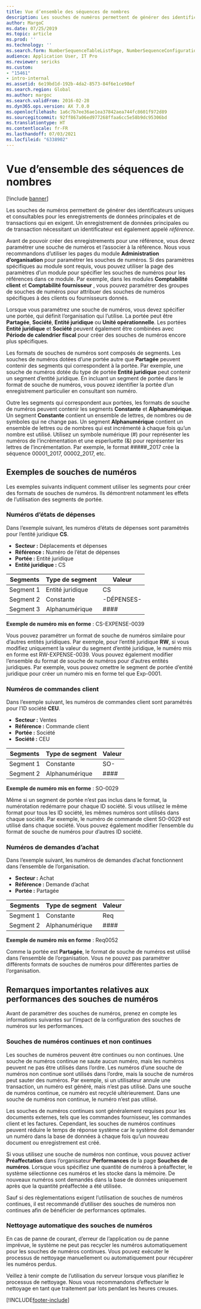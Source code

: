 ```yaml
---
title: Vue d’ensemble des séquences de nombres
description: Les souches de numéros permettent de générer des identificateurs uniques et consultables pour les enregistrements de données principales et de transactions qui en exigent.
author: MargoC
ms.date: 07/25/2019
ms.topic: article
ms.prod: ''
ms.technology: ''
ms.search.form: NumberSequenceTableListPage, NumberSequenceConfiguration
audience: Application User, IT Pro
ms.reviewer: sericks
ms.custom:
- "15461"
- intro-internal
ms.assetid: 6e19bd1d-192b-4da2-8573-84f6e1ce98ef
ms.search.region: Global
ms.author: margoc
ms.search.validFrom: 2016-02-28
ms.dyn365.ops.version: AX 7.0.0
ms.openlocfilehash: 1a6c7b7ee36ae1ea37842aea744fc8601f972d89
ms.sourcegitcommit: 92ff867a06ed977268ffaa6cc5e58b9dc95306bd
ms.translationtype: HT
ms.contentlocale: fr-FR
ms.lasthandoff: 07/03/2021
ms.locfileid: "6338902"
---
```

# <a name="number-sequences-overview"></a>Vue d’ensemble des séquences de nombres

[!include [banner](../includes/banner.md)]

Les souches de numéros permettent de générer des identificateurs uniques et consultables pour les enregistrements de données principales et de transactions qui en exigent. Un enregistrement de données principales ou de transaction nécessitant un identificateur est également appelé *référence*.

Avant de pouvoir créer des enregistrements pour une référence, vous devez paramétrer une souche de numéros et l’associer à la référence. Nous vous recommandons d’utiliser les pages du module **Administration d’organisation** pour paramétrer les souches de numéros. Si des paramètres spécifiques au module sont requis, vous pouvez utiliser la page des paramètres d’un module pour spécifier les souches de numéros pour les références dans ce module. Par exemple, dans les modules **Comptabilité client** et **Comptabilité fournisseur** , vous pouvez paramétrer des groupes de souches de numéros pour attribuer des souches de numéros spécifiques à des clients ou fournisseurs donnés.

Lorsque vous paramétrez une souche de numéros, vous devez spécifier une portée, qui définit l’organisation qui l’utilise. La portée peut être **Partagée**, **Société**, **Entité juridique** ou **Unité opérationnelle**. Les portées **Entité juridique** et **Société** peuvent également être combinées avec **Période de calendrier fiscal** pour créer des souches de numéros encore plus spécifiques.

Les formats de souches de numéros sont composés de segments. Les souches de numéros dotées d’une portée autre que **Partagée** peuvent contenir des segments qui correspondent à la portée. Par exemple, une souche de numéros dotée du type de portée **Entité juridique** peut contenir un segment d’entité juridique. En incluant un segment de portée dans le format de souche de numéros, vous pouvez identifier la portée d’un enregistrement particulier en consultant son numéro.

Outre les segments qui correspondent aux portées, les formats de souche de numéros peuvent contenir les segments **Constante** et **Alphanumérique**. Un segment **Constante** contient un ensemble de lettres, de nombres ou de symboles qui ne change pas. Un segment **Alphanumérique** contient un ensemble de lettres ou de nombres qui est incrémenté à chaque fois qu’un nombre est utilisé. Utilisez un symbole numérique (\#) pour représenter les numéros de l’incrémentation et une esperluette (&) pour représenter les lettres de l’incrémentation. Par exemple, le format \#\#\#\#\#\_2017 crée la séquence 00001\_2017, 00002\_2017, etc.

## <a name="number-sequence-examples"></a>Exemples de souches de numéros

Les exemples suivants indiquent comment utiliser les segments pour créer des formats de souches de numéros. Ils démontrent notamment les effets de l’utilisation des segments de portée.

### <a name="expense-report-numbers"></a>Numéros d’états de dépenses

Dans l’exemple suivant, les numéros d’états de dépenses sont paramétrés pour l’entité juridique **CS**.

- **Secteur :** Déplacements et dépenses
- **Référence :** Numéro de l’état de dépenses
- **Portée :** Entité juridique
- **Entité juridique :** CS

| Segments  | Type de segment | Valeur     |
|-----------|--------------|-----------|
| Segment 1 | Entité juridique | CS        |
| Segment 2 | Constante     | -DÉPENSES- |
| Segment 3 | Alphanumérique | \#\#\#\#  |

**Exemple de numéro mis en forme** : CS-EXPENSE-0039

Vous pouvez paramétrer un format de souche de numéros similaire pour d’autres entités juridiques. Par exemple, pour l’entité juridique **RW**, si vous modifiez uniquement la valeur du segment d’entité juridique, le numéro mis en forme est RW-EXPENSE-0039. Vous pouvez également modifier l’ensemble du format de souche de numéros pour d’autres entités juridiques. Par exemple, vous pouvez omettre le segment de portée d’entité juridique pour créer un numéro mis en forme tel que Exp-0001.

### <a name="sales-order-numbers"></a>Numéros de commandes client

Dans l’exemple suivant, les numéros de commandes client sont paramétrés pour l’ID société **CEU**.

- **Secteur :** Ventes
- **Référence :** Commande client
- **Portée :** Société
- **Société :** CEU

| Segments  | Type de segment | Valeur    |
|-----------|--------------|----------|
| Segment 1 | Constante     | SO-      |
| Segment 2 | Alphanumérique | \#\#\#\# |

**Exemple de numéro mis en forme** : SO-0029

Même si un segment de portée n’est pas inclus dans le format, la numérotation redémarre pour chaque ID société. Si vous utilisez le même format pour tous les ID société, les mêmes numéros sont utilisés dans chaque société. Par exemple, le numéro de commande client SO-0029 est utilisé dans chaque société. Vous pouvez également modifier l’ensemble du format de souche de numéros pour d’autres ID société.

### <a name="purchase-requisition-numbers"></a>Numéros de demandes d’achat

Dans l’exemple suivant, les numéros de demandes d’achat fonctionnent dans l’ensemble de l’organisation.

- **Secteur :** Achat
- **Référence :** Demande d’achat
- **Portée :** Partagée

| Segments  | Type de segment | Valeur    |
|-----------|--------------|----------|
| Segment 1 | Constante     | Req      |
| Segment 2 | Alphanumérique | \#\#\#\# |

**Exemple de numéro mis en forme** : Req0052

Comme la portée est **Partagée**, le format de souche de numéros est utilisé dans l’ensemble de l’organisation. Vous ne pouvez pas paramétrer différents formats de souches de numéros pour différentes parties de l’organisation.

## <a name="performance-considerations-for-number-sequences"></a>Remarques importantes relatives aux performances des souches de numéros

Avant de paramétrer des souches de numéros, prenez en compte les informations suivantes sur l’impact de la configuration des souches de numéros sur les performances.

### <a name="continuous-and-non-continuous-number-sequences"></a>Souches de numéros continues et non continues

Les souches de numéros peuvent être continues ou non continues. Une souche de numéros continue ne saute aucun numéro, mais les numéros peuvent ne pas être utilisés dans l’ordre. Les numéros d’une souche de numéros non continue sont utilisés dans l’ordre, mais la souche de numéros peut sauter des numéros. Par exemple, si un utilisateur annule une transaction, un numéro est généré, mais n’est pas utilisé. Dans une souche de numéros continue, ce numéro est recyclé ultérieurement. Dans une souche de numéros non continue, le numéro n’est pas utilisé.

Les souches de numéros continues sont généralement requises pour les documents externes, tels que les commandes fournisseur, les commandes client et les factures. Cependant, les souches de numéros continues peuvent réduire le temps de réponse système car le système doit demander un numéro dans la base de données à chaque fois qu’un nouveau document ou enregistrement est créé.

Si vous utilisez une souche de numéros non continue, vous pouvez activer **Préaffectation** dans l’organisateur **Performances** de la page **Souches de numéros**. Lorsque vous spécifiez une quantité de numéros à préaffecter, le système sélectionne ces numéros et les stocke dans la mémoire. De nouveaux numéros sont demandés dans la base de données uniquement après que la quantité préaffectée a été utilisée.

Sauf si des règlementations exigent l’utilisation de souches de numéros continues, il est recommandé d’utiliser des souches de numéros non continues afin de bénéficier de performances optimales.

### <a name="automatic-cleanup-of-number-sequences"></a>Nettoyage automatique des souches de numéros

En cas de panne de courant, d’erreur de l’application ou de panne imprévue, le système ne peut pas recycler les numéros automatiquement pour les souches de numéros continues. Vous pouvez exécuter le processus de nettoyage manuellement ou automatiquement pour récupérer les numéros perdus.

Veillez à tenir compte de l’utilisation du serveur lorsque vous planifiez le processus de nettoyage. Nous vous recommandons d’effectuer le nettoyage en tant que traitement par lots pendant les heures creuses.


[!INCLUDE[footer-include](../../../includes/footer-banner.md)]